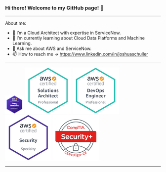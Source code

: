###  Hi there!   Welcome to my GitHub page! 👋

---

About me: 
- 🔭 I’m a Cloud Architect with expertise in ServiceNow.
- 🌱 I’m currently learning about Cloud Data Platforms and Machine Learning.
- 💬 Ask me about AWS and ServiceNow.
- 📫 How to reach me ->  https://www.linkedin.com/in/joshuaschuller
    
    
---
[![AWS Solution Architect Professional](https://github.com/jschuller/jschuller/blob/main/badges/aws-certified-data-analytics-specialty.png)](https://www.credly.com/badges/b9ee30d8-ddb0-42ea-bc8b-4c4584642a23/public_url)
[![AWS Solution Architect Professional](https://github.com/jschuller/jschuller/blob/main/badges/aws-certified-solutions-architect-professional.png)](https://www.credly.com/badges/b9ee30d8-ddb0-42ea-bc8b-4c4584642a23/public_url)
[![AWS DevOps Engineer Professional](https://github.com/jschuller/jschuller/blob/main/badges/aws-certified-devops-engineer-professional.png)](https://www.credly.com/badges/9abd12f8-5ce5-41eb-a2ab-6700a3294b13/public_url)
[![AWS Certified Security Specialty](https://github.com/jschuller/jschuller/blob/main/badges/aws-certified-security-specialty.png)](https://www.credly.com/badges/d70af578-046a-4ff4-9f9f-add6cd29a674/public_url)
[![CompTIA Security+ ce Certification](https://github.com/jschuller/jschuller/blob/main/badges/comptia-security-ce-certification.png)](https://www.credly.com/badges/c18d30a2-6db3-4ae0-afea-1573ca19a375/public_url)

---
